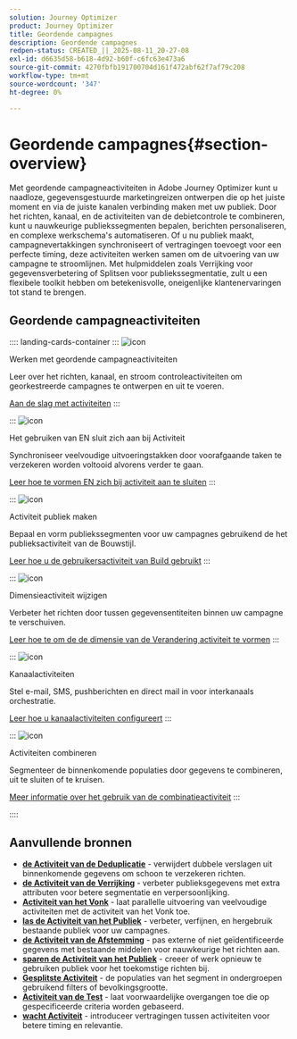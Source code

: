 ```yaml
---
solution: Journey Optimizer
product: Journey Optimizer
title: Geordende campagnes
description: Geordende campagnes
redpen-status: CREATED_||_2025-08-11_20-27-08
exl-id: d6635d58-b618-4d92-b60f-c6fc63e473a6
source-git-commit: 4270fbfb191700704d161f472abf62f7af79c208
workflow-type: tm+mt
source-wordcount: '347'
ht-degree: 0%

---
```


# Geordende campagnes{#section-overview}

Met geordende campagneactiviteiten in Adobe Journey Optimizer kunt u naadloze, gegevensgestuurde marketingreizen ontwerpen die op het juiste moment en via de juiste kanalen verbinding maken met uw publiek. Door het richten, kanaal, en de activiteiten van de debietcontrole te combineren, kunt u nauwkeurige publiekssegmenten bepalen, berichten personaliseren, en complexe werkschema&#39;s automatiseren. Of u nu publiek maakt, campagnevertakkingen synchroniseert of vertragingen toevoegt voor een perfecte timing, deze activiteiten werken samen om de uitvoering van uw campagne te stroomlijnen. Met hulpmiddelen zoals Verrijking voor gegevensverbetering of Splitsen voor publiekssegmentatie, zult u een flexibele toolkit hebben om betekenisvolle, oneigenlijke klantenervaringen tot stand te brengen.

## Geordende campagneactiviteiten

:::: landing-cards-container
:::
![icon](https://cdn.experienceleague.adobe.com/icons/book.svg?lang=nl-NL)

Werken met geordende campagneactiviteiten

Leer over het richten, kanaal, en stroom controleactiviteiten om georkestreerde campagnes te ontwerpen en uit te voeren.

[Aan de slag met activiteiten](../using/orchestrated/activities/about-activities.md)
:::

:::
![icon](https://cdn.experienceleague.adobe.com/icons/code-branch.svg?lang=nl-NL)

Het gebruiken van EN sluit zich aan bij Activiteit

Synchroniseer veelvoudige uitvoeringstakken door voorafgaande taken te verzekeren worden voltooid alvorens verder te gaan.

[Leer hoe te vormen EN zich bij activiteit aan te sluiten](../using/orchestrated/activities/and-join.md)
:::

:::
![icon](https://cdn.experienceleague.adobe.com/icons/bullseye.svg?lang=nl-NL)

Activiteit publiek maken

Bepaal en vorm publiekssegmenten voor uw campagnes gebruikend de het publieksactiviteit van de Bouwstijl.

[Leer hoe u de gebruikersactiviteit van Build gebruikt](../using/orchestrated/activities/build-audience.md)
:::

:::
![icon](https://cdn.experienceleague.adobe.com/icons/gear.svg?lang=nl-NL)

Dimensieactiviteit wijzigen

Verbeter het richten door tussen gegevensentiteiten binnen uw campagne te verschuiven.

[Leer hoe te om de de dimensie van de Verandering activiteit te vormen](../using/orchestrated/activities/change-dimension.md)
:::

:::
![icon](https://cdn.experienceleague.adobe.com/icons/list-check.svg?lang=nl-NL)

Kanaalactiviteiten

Stel e-mail, SMS, pushberichten en direct mail in voor interkanaals orchestratie.

[Leer hoe u kanaalactiviteiten configureert](../using/orchestrated/activities/channels.md)
:::

:::
![icon](https://cdn.experienceleague.adobe.com/icons/puzzle-piece.svg?lang=nl-NL)

Activiteiten combineren

Segmenteer de binnenkomende populaties door gegevens te combineren, uit te sluiten of te kruisen.

[Meer informatie over het gebruik van de combinatieactiviteit](../using/orchestrated/activities/combine.md)
:::

::::


## Aanvullende bronnen

- **[de Activiteit van de Deduplicatie](../using/orchestrated/activities/deduplication.md)** - verwijdert dubbele verslagen uit binnenkomende gegevens om schoon te verzekeren richten.
- **[de Activiteit van de Verrijking](../using/orchestrated/activities/enrichment.md)** - verbeter publieksgegevens met extra attributen voor betere segmentatie en verpersoonlijking.
- **[Activiteit van het Vonk](../using/orchestrated/activities/fork.md)** - laat parallelle uitvoering van veelvoudige activiteiten met de activiteit van het Vonk toe.
- **[las de Activiteit van het Publiek](../using/orchestrated/activities/read-audience.md)** - verbeter, verfijnen, en hergebruik bestaande publiek voor uw campagnes.
- **[de Activiteit van de Afstemming](../using/orchestrated/activities/reconciliation.md)** - pas externe of niet geïdentificeerde gegevens met bestaande middelen voor nauwkeurige het richten aan.
- **[sparen de Activiteit van het Publiek](../using/orchestrated/activities/save-audience.md)** - creeer of werk opnieuw te gebruiken publiek voor het toekomstige richten bij.
- **[Gesplitste Activiteit](../using/orchestrated/activities/split.md)** - de populaties van het segment in ondergroepen gebruikend filters of bevolkingsgrootte.
- **[Activiteit van de Test](../using/orchestrated/activities/test.md)** - laat voorwaardelijke overgangen toe die op gespecificeerde criteria worden gebaseerd.
- **[wacht Activiteit](../using/orchestrated/activities/wait.md)** - introduceer vertragingen tussen activiteiten voor betere timing en relevantie.
